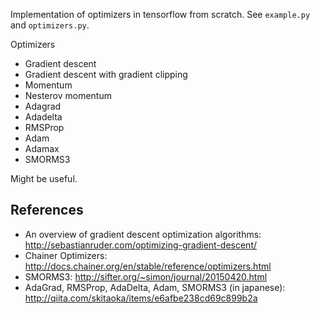 Implementation of optimizers in tensorflow from scratch. See `example.py` and `optimizers.py`.

Optimizers
- Gradient descent
- Gradient descent with gradient clipping
- Momentum
- Nesterov momentum
- Adagrad
- Adadelta
- RMSProp
- Adam
- Adamax
- SMORMS3

Might be useful.

## References
- An overview of gradient descent optimization algorithms: http://sebastianruder.com/optimizing-gradient-descent/
- Chainer Optimizers: http://docs.chainer.org/en/stable/reference/optimizers.html
- SMORMS3: http://sifter.org/~simon/journal/20150420.html
- AdaGrad, RMSProp, AdaDelta, Adam, SMORMS3 (in japanese): http://qiita.com/skitaoka/items/e6afbe238cd69c899b2a
